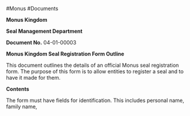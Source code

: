 #Monus #Documents

**Monus Kingdom**

**Seal Management Department**

**Document No.** 04-01-00003

**Monus Kingdom Seal Registration Form Outline**

This document outlines the details of an official Monus seal registration form. The purpose of this form is to allow entities to register a seal and to have it made for them.

**Contents**

The form must have fields for identification. This includes personal name, family name, 